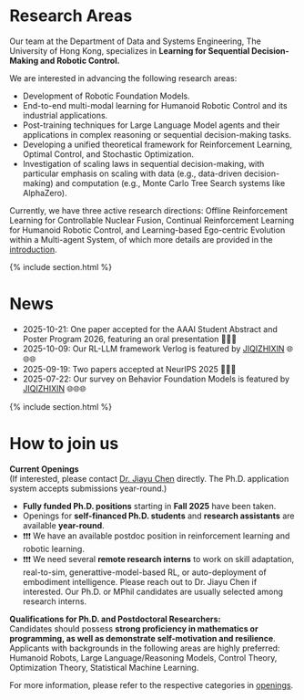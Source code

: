 ---
---

# Research Areas

Our team at the Department of Data and Systems Engineering, The University of Hong Kong, specializes in **Learning for Sequential Decision-Making and Robotic Control.**


We are interested in advancing the following research areas:  

<!-- - Theoretical foundations, algorithm design, and applications of (Multi-agent) Reinforcement Learning;   -->
- Development of Robotic Foundation Models. 
- End-to-end multi-modal learning for Humanoid Robotic Control and its industrial applications.
- Post-training techniques for Large Language Model agents and their applications in complex reasoning or sequential decision-making tasks.
- Developing a unified theoretical framework for Reinforcement Learning, Optimal Control, and Stochastic Optimization.
- Investigation of scaling laws in sequential decision-making, with particular emphasis on scaling with data (e.g., data-driven decision-making) and computation (e.g., Monte Carlo Tree Search systems like AlphaZero).
<!-- - Artificial General Intelligence grounded in the principles of [The Alberta Plan](http://www.incompleteideas.net/Talks/AlbertaPlan.pdf). -->

Currently, we have three active research directions: Offline Reinforcement Learning for Controllable Nuclear Fusion, Continual Reinforcement Learning for Humanoid Robotic Control, and Learning-based Ego-centric Evolution within a Multi-agent System, of which more details are provided in the [introduction](http://agentic-intelligence-lab.org/files/research_topics.pdf).  

{% include section.html %}

# News

- 2025-10-21: One paper accepted for the AAAI Student Abstract and Poster Program 2026, featuring an oral presentation 🎉🎉🎉
- 2025-10-09: Our RL-LLM framework Verlog is featured by [JIQIZHIXIN](https://mp.weixin.qq.com/s/jBxNXqqjSnDzEfP5ONyrhA) 🌐🌐🌐
- 2025-09-19: Two papers accepted at NeurIPS 2025 🎉🎉🎉 
- 2025-07-22: Our survey on Behavior Foundation Models is featured by [JIQIZHIXIN](https://mp.weixin.qq.com/s/V9zFIZRxjL0GLE7rxNREZQ) 🌐🌐🌐


{% include section.html %}

# How to join us

**Current Openings**  
(If interested, please contact [Dr. Jiayu Chen](https://agentic-intelligence-lab.org/members/jiayu-chen.html) directly. The Ph.D. application system accepts submissions year-round.)  

<!-- - **Two fully funded Ph.D. positions** starting in **Fall 2025 (as early as July)** -->
<!-- - Openings for **postdoctoral researchers**, **self-financed Ph.D. students**, **part-time Ph.D. students**, **research assistants**, and **visiting scholars** are available **year-round**  -->
- **Fully funded Ph.D. positions** starting in **Fall 2025** have been taken. 
- Openings for **self-financed Ph.D. students** and  **research assistants** are available **year-round**.
- ❗❗❗ We have an available postdoc position in reinforcement learning and robotic learning.
- ❗❗❗ We need several **remote research interns** to work on skill adaptation, real-to-sim, generattive-model-based RL, or auto-deployment of embodiment intelligence. Please reach out to Dr. Jiayu Chen if interested. Our Ph.D. or MPhil candidates are usually selected among research interns.

**Qualifications for Ph.D. and Postdoctoral Researchers:**  
Candidates should possess **strong proficiency in mathematics or programming, as well as demonstrate self-motivation and resilience**. Applicants with backgrounds in the following areas are highly preferred: Humanoid Robots, Large Language/Reasoning Models, Control Theory, Optimization Theory, Statistical Machine Learning.

For more information, please refer to the respective categories in [openings](https://agentic-intelligence-lab.org/openings/).  


<!-- ---

{% capture text %}

Lorem ipsum dolor sit amet, consectetur adipiscing elit, sed do eiusmod tempor incididunt ut labore et dolore magna aliqua.

{%
  include button.html
  link="team"
  text="Meet our team"
  icon="fa-solid fa-arrow-right"
  flip=true
  style="bare"
%}

{% endcapture %}

{%
  include feature.html
  image="images/photo.jpg"
  link="team"
  title="Our Team"
  text=text
%} -->

<!-- {% capture text %}

Lorem ipsum dolor sit amet, consectetur adipiscing elit, sed do eiusmod tempor incididunt ut labore et dolore magna aliqua.

{%
  include button.html
  link="research"
  text="See our publications"
  icon="fa-solid fa-arrow-right"
  flip=true
  style="bare"
%}

{% endcapture %}

{%
  include feature.html
  image="images/photo.jpg"
  link="research"
  title="Our Research"
  text=text
%}

{% capture text %}

Lorem ipsum dolor sit amet, consectetur adipiscing elit, sed do eiusmod tempor incididunt ut labore et dolore magna aliqua.

{%
  include button.html
  link="projects"
  text="Browse our projects"
  icon="fa-solid fa-arrow-right"
  flip=true
  style="bare"
%}

{% endcapture %}

{%
  include feature.html
  image="images/photo.jpg"
  link="projects"
  title="Our Projects"
  flip=true
  style="bare"
  text=text
%} -->
